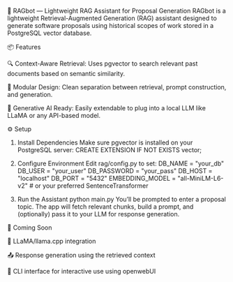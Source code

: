 🧠 RAGbot — Lightweight RAG Assistant for Proposal Generation
RAGbot is a lightweight Retrieval-Augmented Generation (RAG) assistant designed to generate software proposals using historical scopes of work stored in a PostgreSQL vector database.

📦 Features

🔍 Context-Aware Retrieval: Uses pgvector to search relevant past documents based on semantic similarity.

🧱 Modular Design: Clean separation between retrieval, prompt construction, and generation.

🤖 Generative AI Ready: Easily extendable to plug into a local LLM like LLaMA or any API-based model.

⚙️ Setup
1. Install Dependencies
Make sure pgvector is installed on your PostgreSQL server:
CREATE EXTENSION IF NOT EXISTS vector;

2. Configure Environment
Edit rag/config.py to set:
DB_NAME = "your_db"
DB_USER = "your_user"
DB_PASSWORD = "your_pass"
DB_HOST = "localhost"
DB_PORT = "5432"
EMBEDDING_MODEL = "all-MiniLM-L6-v2"  # or your preferred SentenceTransformer

3. Run the Assistant
python main.py
You’ll be prompted to enter a proposal topic. The app will fetch relevant chunks, build a prompt, and (optionally) pass it to your LLM for response generation.

🔮 Coming Soon

🔌 LLaMA/llama.cpp integration

📤 Response generation using the retrieved context

🧪 CLI interface for interactive use using openwebUI

